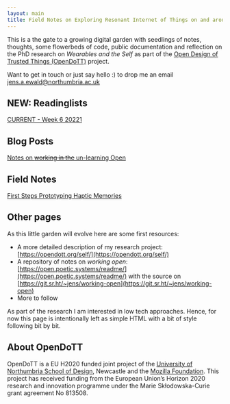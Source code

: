 ```yaml
---
layout: main
title: Field Notes on Exploring Resonant Internet of Things on and around the Body
---
```


This is a the gate to a growing digital garden with seedlings of notes, thoughts, some flowerbeds of code, public documentation and reflection on the PhD research on _Wearables and the Self_ as part of the [Open Design of Trusted Things (OpenDoTT)](https://opendott.org) project.

Want to get in touch or just say hello :) to drop me an email [jens.a.ewald@northumbria.ac.uk](mailto:jens.a.ewald@northumbria.ac.uk)

## NEW: Readinglists

[CURRENT - Week 6 20221](reading/20210208-readinglist)

## Blog Posts

[Notes on ~~working in the~~ un-learning Open](posts/unlearning-open)

## Field Notes

[First Steps Prototyping Haptic Memories](notes/20201130180325-haptic-memories-prototyping)

## Other pages

As this little garden will evolve here are some first resources:

- A more detailed description of my research project: [https://opendott.org/self/](https://opendott.org/self/)
- A repository of notes on _working open_: [https://open.poetic.systems/readme/](https://open.poetic.systems/readme/) with the source on [https://git.sr.ht/~jens/working-open](https://git.sr.ht/~jens/working-open)
- More to follow

As part of the research I am interested in low tech approaches. Hence, for now this page is intentionally left as simple HTML with a bit of style following bit by bit.


## About OpenDoTT

OpenDoTT is a EU H2020 funded joint project of the [University of Northumbria School of Design](https://northumbria.ac.uk/about-us/academic-departments/northumbria-school-of-design/), Newcastle and the [Mozilla Foundation](https://foundation.mozilla.org/). This project has received funding from the European Union’s Horizon 2020 research and innovation programme under the Marie Skłodowska-Curie grant agreement No 813508.
